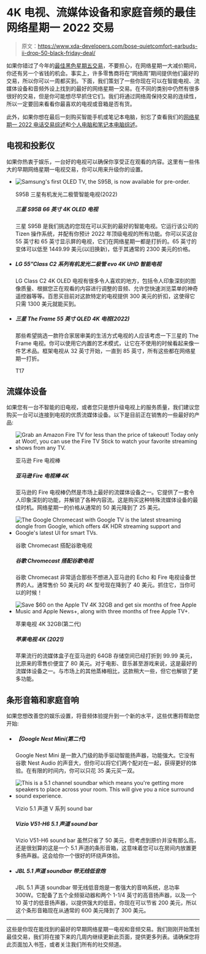 # 4K 电视、流媒体设备和家庭音频的最佳网络星期一 2022 交易

> 原文：<https://www.xda-developers.com/bose-quietcomfort-earbuds-ii-drop-50-black-friday-deal/>

如果你错过了今年的[最佳黑色星期五交易](https://www.xda-developers.com/black-friday/)，不要担心，在网络星期一大减价期间，你还有另一个省钱的机会。事实上，许多零售商将在“网络周”期间提供他们最好的交易，所以你可以一周都买到。下面，我们策划了一些你现在可以在智能电视、流媒体设备和音频外设上找到的最好的网络星期一交易。在不同的类别中仍然有很多很好的交易，但是你可能想尽早抓住它们。我们将通过网络周保持交易的连续性，所以一定要回来看看你最喜欢的电视或音箱是否有货。

此外，如果你想在最后一刻购买智能手机或笔记本电脑，别忘了查看我们的[网络星期一 2022 电话交易综述](https://www.xda-developers.com/cyber-monday/)和[个人电脑和笔记本电脑综述](https://www.xda-developers.com/cyber-monday-pc-laptop-deals/)。

## 电视和投影仪

如果你热衷于娱乐，一台好的电视可以确保你享受正在观看的内容。这里有一些伟大的早期网络星期一电视交易，你可以用来升级你的设置。

*   <picture>![Samsung's first OLED TV, the S95B, is now available for pre-order.](img/80918cf4371a6eea4b6bb42144a53514.png)</picture>

    S95B 三星有机发光二极管智能电视(2022)

    ##### 三星 S95B 66 英寸 4K OLED 电视

    三星 S95B 是我们挑选的您现在可以买到的最好的智能电视。它运行该公司的 Tizen 操作系统，并配有你预计 2022 年顶级电视的所有功能。你可以买这台 55 英寸和 65 英寸显示屏的电视，它们在网络星期一都是打折的。65 英寸的变体可以低至 1449.99 美元(以旧换新)，低于其通常的 2300 美元的价格。

*   ##### LG 55”Class C2 系列有机发光二极管 evo 4K UHD 智能电视

    LG Class C2 4K OLED 电视有很多令人喜欢的地方，包括令人印象深刻的图像质量、根据您正在观看的内容进行调整的音频、允许您快速浏览菜单的神奇遥控器等等。百思买目前对这款特定的电视提供 300 美元的折扣，这使得它只需 1300 美元就能买到。

*   ##### 三星 The Frame 55 英寸 QLED 4K 电视(2022)

    那些希望挑选一款符合家居审美的生活方式电视的人应该考虑一下三星的 The Frame 电视。你可以使用它内置的艺术模式，让它在不使用的时候看起来像一件艺术品。框架电视从 32 英寸开始，一直到 85 英寸，所有这些都在网络星期一打折。

    T17

## 流媒体设备

如果您有一台不智能的旧电视，或者您只是想升级电视上的服务质量，我们建议您购买一台可以连接到电视的优质流媒体设备。以下是目前正在销售的一些最好的产品:

*   <picture>![Grab an Amazon Fire TV for less than the price of takeout! Today only at Woot!, you can use the Fire TV Stick to watch your favorite streaming shows from any TV.](img/43cfe6a938b48d7e576cac0706b6da71.png)</picture>

    亚马逊 Fire 电视棒

    ##### 亚马逊 Fire 电视棒 4K

    亚马逊的 Fire 电视棒仍然是市场上最好的流媒体设备之一。它提供了一套令人印象深刻的功能，并解锁了各种内容流。这是购买这种特殊流媒体设备的最佳时机。网络星期一的价格从通常的 50 美元降到了 25 美元。

*   <picture>![The Google Chromecast with Google TV is the latest streaming dongle from Google, which offers 4K HDR streaming support and Google's latest UI for smart TVs.](img/248a246a0cc3641872626cb64c0c7ce4.png)</picture>

    谷歌 Chromecast 搭配谷歌电视

    ##### 谷歌 Chromecast 搭配谷歌电视

    谷歌 Chromecast 非常适合那些不想进入亚马逊的 Echo 和 Fire 电视设备世界的人。通常售价 50 美元的 4K 型号现在降到了 40 美元。抓住它，当你可以的时候！

*   <picture>![Save $60 on the Apple TV 4K 32GB and get six months of free Apple Music and Apple News+, along with three months of free Apple TV+.](img/4a24540627653c07432e826883922b2e.png)</picture>

    苹果电视 4K 32GB(第二代)

    ##### 苹果电视 4K (2021)

    苹果流行的流媒体盒子在亚马逊的 64GB 存储空间已经打折到 99.99 美元，比原来的零售价便宜了 80 美元。对于电影、音乐甚至游戏来说，这是最好的流媒体设备之一。与市场上的其他蒸棒相比，这款稍大一些，但它也解锁了更多功能。

## 条形音箱和家庭音响

如果您想改善您的娱乐设置，将音频体验提升到一个新的水平，这些优惠将帮助您开始:

*   ##### 【Google Nest Mini(第二代)

    Google Nest Mini 是一款入门级的助手驱动智能扬声器，功能强大。它没有谷歌 Nest Audio 的声音大，但你可以将它们两个配对在一起，获得更好的体验。在有限的时间内，你可以只花 35 美元买一双。

*   <picture>![This is a 5.1 channel soundbar which means you're getting more speakers to place across your room. This will give you a nice surround sound experience.](img/036e45d64daf44a55dcf2520ecfd17e4.png)</picture>

    Vizio 5.1 声道 V 系列 sound bar

    ##### Vizio V51-H6 5.1 声道 sound bar

    Vizio V51-H6 sound bar 虽然只省了 50 美元，但考虑到原价并没有那么高，还是很划算的这是一个 5.1 声道的条形音箱，这意味着您可以在房间内放置更多扬声器。这会给你一个很好的环绕声体验。

*   ##### JBL 5.1 声道 soundbar 带无线低音炮

    JBL 5.1 声道 soundbar 带无线低音炮是一套强大的音响系统，总功率 300W。它配备了五个全频驱动器和两个 1-1/4 英寸的高音扬声器，以及一个 10 英寸的低音扬声器，以提供强大的低音。你现在可以节省 200 美元，所以这个条形音箱现在从通常的 600 美元降到了 300 美元。

* * *

这些是你现在能找到的最好的早期网络星期一电视和音频交易。我们刚刚开始策划最佳交易，我们将在接下来的几周内继续更新此页面，提供更多列表。请确保您将此页面加入书签，或者关注我们所有的社交频道。